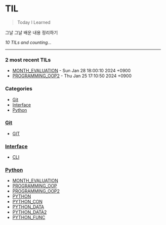 # TIL
> Today I Learned

그날 그날 배운 내용 정리하기


_10 TILs and counting..._

---

### 2 most recent TILs

- [MONTH_EVALUATION](Python/MONTH_EVALUATION.md) - Sun Jan 28 18:00:10 2024 +0900
- [PROGRAMMING_OOP2](Python/PROGRAMMING_OOP2.md) - Thu Jan 25 17:10:50 2024 +0900

### Categories

- [Git](#Git)
- [Interface](#Interface)
- [Python](#Python)

### [Git](#Git)
- [GIT](Git/GIT.md)

### [Interface](#Interface)
- [CLI](Interface/CLI.md)

### [Python](#Python)
- [MONTH_EVALUATION](Python/MONTH_EVALUATION.md)
- [PROGRAMMING_OOP](Python/PROGRAMMING_OOP.md)
- [PROGRAMMING_OOP2](Python/PROGRAMMING_OOP2.md)
- [PYTHON](Python/PYTHON.md)
- [PYTHON_CON](Python/PYTHON_CON.md)
- [PYTHON_DATA](Python/PYTHON_DATA.md)
- [PYTHON_DATA2](Python/PYTHON_DATA2.md)
- [PYTHON_FUNC](Python/PYTHON_FUNC.md)

[1]: https://simonwillison.net/2020/Apr/20/self-rewriting-readme/
[2]: https://github.com/jbranchaud/til


